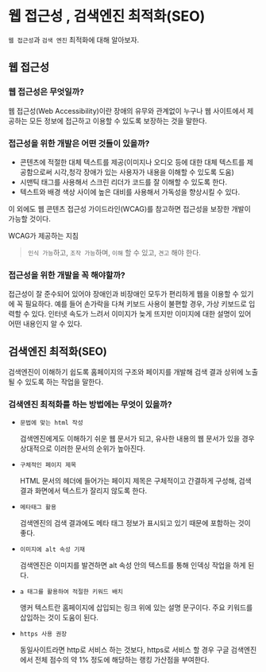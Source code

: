 # 웹 접근성 , 검색엔진 최적화(SEO)
`웹 접근성`과 `검색 엔진` 최적화에 대해 알아보자.

## 웹 접근성

### 웹 접근성은 무엇일까?
웹 접근성(Web Accessibility)이란 장애의 유무와 관계없이 누구나 웹 사이트에서 제공하는 모든 정보에 접근하고 이용할 수 있도록 보장하는 것을 말한다.

### 접근성을 위한 개발은 어떤 것들이 있을까?
- 콘텐츠에 적절한 대체 텍스트를 제공(이미지나 오디오 등에 대한 대체 텍스트를 제공함으로써 시각,청각 장애가 있는 사용자가 내용을 이해할 수 있도록 도움)
- 시맨틱 태그를 사용해서 스크린 리더가 코드를 잘 이해할 수 있도록 한다.
- 텍스트와 배경 색상 사이에 높은 대비를 사용해서 가독성을 향상시킬 수 있다.

이 외에도 웹 콘텐츠 접근성 가이드라인(WCAG)를 참고하면 접근성을 보장한 개발이 가능할 것이다.

WCAG가 제공하는 지침
>  `인식 가능`하고, `조작 가능`하며, `이해` 할 수 있고, `견고` 해야 한다.

### 접근성을 위한 개발을 꼭 해야할까?
접근성이 잘 준수되어 있어야 장애인과 비장애인 모두가 편리하게 웹을 이용할 수 있기에 꼭 필요하다. 예를 들어 손가락을 다쳐 키보드 사용이 불편할 경우, 가상 키보드로 입력할 수 있다.
인터넷 속도가 느려서 이미지가 늦게 뜨지만 이미지에 대한 설명이 있어 어떤 내용인지 알 수 있다.
## 검색엔진 최적화(SEO)
검색엔진이 이해하기 쉽도록 홈페이지의 구조와 페이지를 개발해 검색 결과 상위에 노출될 수 있도록 하는 작업을 말한다.
### 검색엔진 최적화를 하는 방법에는 무엇이 있을까?
- `문법에 맞는 html 작성`

    검색엔진에게도 이해하기 쉬운 웹 문서가 되고, 유사한 내용의 웹 문서가 있을 경우 상대적으로 이러한 문서의 순위가 높아진다.
- `구체적인 페이지 제목`

    HTML 문서의 헤더에 들어가는 페이지 제목은 구체적이고 간결하게 구성해, 검색 결과 화면에서 텍스트가 잘리지 않도록 한다.
- `메타태그 활용`
    
    검색엔진의 검색 결과에도 메타 태그 정보가 표시되고 있기 때문에 포함하는 것이 좋다.
- `이미지에 alt 속성 기재`
    
    검색엔진은 이미지를 발견하면 alt 속성 안의 텍스트를 통해 인덱싱 작업을 하게 된다.
- `a 태그를 활용하여 적절한 키워드 배치`

    앵커 텍스트란 홈페이지에 삽입되는 링크 위에 있는 설명 문구이다. 주요 키워드를 삽입하는 것이 도움이 된다.
- `https 사용 권장`
    
    동일사이트라면 http로 서비스 하는 것보다, https로 서비스 할 경우 구글 검색엔진에서 전체 점수의 약 1% 정도에 해당하는 랭킹 가산점을 부여한다.